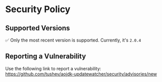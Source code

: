 # Security Policy

## Supported Versions

:white_check_mark: Only the most recent version is supported. Currently, it's `2.0.4`

## Reporting a Vulnerability

Use the following link to report a vulnerability: https://github.com/tushev/aojdk-updatewatcher/security/advisories/new
